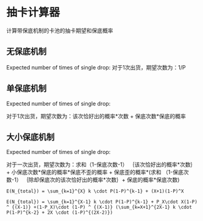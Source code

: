 # 抽卡计算器

计算带保底机制的卡池的抽卡期望和保底概率


## 无保底机制

Expected number of times of single drop:
对于1次出货，期望次数为：1/P 

## 单保底机制

Expected number of times of single drop:

对于1次出货，期望次数为：该次恰好出的概率\*次数 + 保底次数\*保底的概率

## 大小保底机制

Expected number of times of single drop:

对于一次出货，期望次数为：求和（1-保底次数-1） ｛该次恰好出的概率\*次数｝ + 小保底次数\*保底的概率\*保底不歪的概率 + 保底歪的概率*(求和 （1-保底次数-1） ｛除却保底次的该次恰好出的概率\*次数｝+ 保底的概率*保底次数)

```Math
E(N_{total}) = \sum_{k=1}^{X} k \cdot P(1-P)^{k-1} + (X+1)(1-P)^X
```

```Math
E(N_{total}) = \sum_{k=1}^{X-1} k \cdot P(1-P)^{k-1} + P_X\cdot X(1-P) ^ {(X-1)} +(1-P_X)\cdot (1-P) ^ {(X-1)} (\sum_{k=X+1}^{2X-1} k \cdot P(1-P)^{k-2} + 2X \cdot (1-P)^{(2X-2)}) 
```


